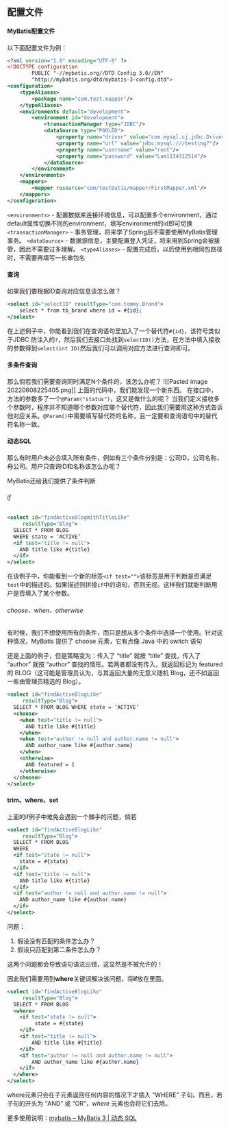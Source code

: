## 配置文件

#### MyBatis配置文件
以下面配置文件为例：
```xml
<?xml version="1.0" encoding="UTF-8" ?>  
<!DOCTYPE configuration  
        PUBLIC "-//mybatis.org//DTD Config 3.0//EN"  
        "http://mybatis.org/dtd/mybatis-3-config.dtd">  
<configuration>  
    <typeAliases>
	    <package name="com.test.mapper"/>
    </typeAliases>
    <environments default="development">  
        <environment id="development">  
            <transactionManager type="JDBC"/>  
            <dataSource type="POOLED">  
                <property name="driver" value="com.mysql.cj.jdbc.Driver"/>  
                <property name="url" value="jdbc:mysql:///testing?"/>  
                <property name="username" value="root"/>  
                <property name="password" value="Lam1134312514"/>  
            </dataSource>        
        </environment>    
    </environments>    
    <mappers>        
	    <mapper resource="com/testbatis/mapper/FirstMapper.xml"/>  
    </mappers>
</configuration>
```

`<environments>` - 配置数据库连接环境信息，可以配置多个environment，通过default属性切换不同的environment，填写environment的id即可切换
`<transactionManager>` - 事务管理，将来学了Spring后不需要使用MyBatis管理事务。
`<dataSource>` - 数据源信息，主要配置登入凭证，将来用到Spring会被接管，因此不需要过多理解。
`<typeAliases>` - 配置完成后，以后使用到相同包路径时，不需要再填写一长串包名

#### 查询
如果我们要根据ID查询对应信息该怎么做？
```xml
<select id="selectID" resultType="com.tommy.Brand">  
    select * from tb_brand where id = #{id};  
</select>
```
在上述例子中，你能看到我们在查询语句里加入了一个替代符`#{id}`，该符号类似于JDBC 防注入的`?`，然后我们去接口处找到`selectID()`方法，在方法中填入接收的参数得到`select(int ID)`然后我们可以调用对应方法进行查询即可。

#### 多条件查询
那么倘若我们需要查询同时满足N个条件的，该怎么办呢？
![[Pasted image 20220608225405.png]]
上面的代码中，我们能发现一个新东西。
在接口中，方法的参数多了一个`@Param("status")`，这又是做什么的呢？
当我们定义接收多个参数时，程序并不知道哪个参数对应哪个替代符，因此我们需要用这种方式告诉他对应关系。`@Param()`中需要填写替代符的名称，且一定要和查询语句中的替代符名称一致。

#### 动态SQL
那么有时用户未必会填入所有条件，例如有三个条件分别是：公司ID，公司名称，母公司。用户只查询ID和名称该怎么办呢？

MyBatis还给我们提供了条件判断

###### if
```xml
<select id="findActiveBlogWithTitleLike"
     resultType="Blog">
  SELECT * FROM BLOG
  WHERE state = ‘ACTIVE’
  <if test="title != null">
    AND title like #{title}
  </if>
</select>
```
在该例子中，你能看到一个新的标签`<if test="">`该标签是用于判断是否满足`test`中的描述的。如果描述则拼接`if`中的语句，否则无视。这样我们就能判断用户是否填入了某个参数。

###### choose、when、otherwise
有时候，我们不想使用所有的条件，而只是想从多个条件中选择一个使用。针对这种情况，MyBatis 提供了 choose 元素，它有点像 Java 中的 switch 语句

还是上面的例子，但是策略变为：传入了 “title” 就按 “title” 查找，传入了 “author” 就按 “author” 查找的情形。若两者都没有传入，就返回标记为 featured 的 BLOG（这可能是管理员认为，与其返回大量的无意义随机 Blog，还不如返回一些由管理员精选的 Blog）。
```xml 
<select id="findActiveBlogLike"
     resultType="Blog">
  SELECT * FROM BLOG WHERE state = ‘ACTIVE’
  <choose>
    <when test="title != null">
      AND title like #{title}
    </when>
    <when test="author != null and author.name != null">
      AND author_name like #{author.name}
    </when>
    <otherwise>
      AND featured = 1
    </otherwise>
  </choose>
</select>
```

#### trim、where、set
上面的if例子中难免会遇到一个棘手的问题，倘若
```xml
<select id="findActiveBlogLike"
     resultType="Blog">
  SELECT * FROM BLOG
  WHERE
  <if test="state != null">
    state = #{state}
  </if>
  <if test="title != null">
    AND title like #{title}
  </if>
  <if test="author != null and author.name != null">
    AND author_name like #{author.name}
  </if>
</select>
```
问题：
1. 假设没有匹配的条件怎么办？
2. 假设只匹配到第二条件怎么办？

这两个问题都会导致语句语法出错，这显然是不被允许的！

因此我们需要用到**where**关键词解决该问题，将**if**放在里面。
```xml
<select id="findActiveBlogLike"
     resultType="Blog">
  SELECT * FROM BLOG
  <where>
    <if test="state != null">
         state = #{state}
    </if>
    <if test="title != null">
        AND title like #{title}
    </if>
    <if test="author != null and author.name != null">
        AND author_name like #{author.name}
    </if>
  </where>
</select>
```
where元素只会在子元素返回任何内容的情况下才插入 “WHERE” 子句。而且，若子句的开头为 “AND” 或 “OR”，_where_ 元素也会将它们去除。

更多使用说明：[mybatis – MyBatis 3 | 动态 SQL](https://mybatis.org/mybatis-3/zh/dynamic-sql.html)